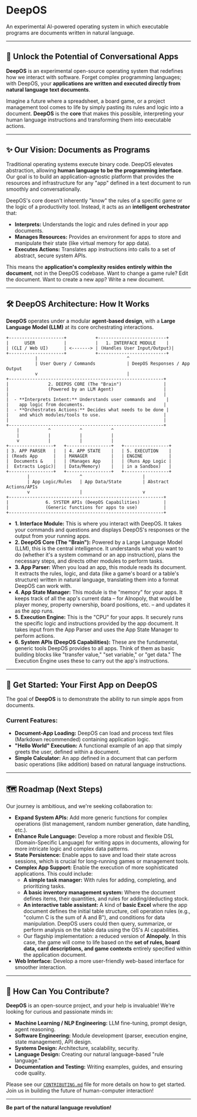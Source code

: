 # DeepOS
An experimental AI-powered operating system in which executable programs are documents written in natural language.

-----


## 🚀 Unlock the Potential of Conversational Apps

**DeepOS** is an experimental open-source operating system that redefines how we interact with software. Forget complex programming languages; with DeepOS, your **applications are written and executed directly from natural language text documents**.

Imagine a future where a spreadsheet, a board game, or a project management tool comes to life by simply pasting its rules and logic into a document. **DeepOS** is the **core** that makes this possible, interpreting your human language instructions and transforming them into executable actions.

-----

## ✨ Our Vision: Documents as Programs

Traditional operating systems execute binary code. DeepOS elevates abstraction, allowing **human language to be the programming interface**. Our goal is to build an application-agnostic platform that provides the resources and infrastructure for any "app" defined in a text document to run smoothly and conversationally.

DeepOS's core doesn't inherently "know" the rules of a specific game or the logic of a productivity tool. Instead, it acts as an **intelligent orchestrator** that:

  * **Interprets:** Understands the logic and rules defined in your app documents.
  * **Manages Resources:** Provides an environment for apps to store and manipulate their state (like virtual memory for app data).
  * **Executes Actions:** Translates app instructions into calls to a set of abstract, secure system APIs.

This means the **application's complexity resides entirely within the document**, not in the DeepOS codebase. Want to change a game rule? Edit the document. Want to create a new app? Write a new document.

-----

## 🛠️ DeepOS Architecture: How It Works

**DeepOS** operates under a modular **agent-based design**, with a **Large Language Model (LLM)** at its core orchestrating interactions.

```
+---------------------+           +--------------------------+
|      USER           |           |   1. INTERFACE MODULE    |
| (CLI / Web UI)      | <-------> | (Handles User Input/Output)|
+---------------------+           +--------------------------+
           |                                  ^
           | User Query / Commands            | DeepOS Responses / App Output
           v                                  |
+-----------------------------------------------------------+
|               2. DEEPOS CORE (The "Brain")                |
|               (Powered by an LLM Agent)                   |
|                                                           |
|  - **Interprets Intent:** Understands user commands and    |
|    app logic from documents.                              |
|  - **Orchestrates Actions:** Decides what needs to be done |
|    and which modules/tools to use.                        |
|                                                           |
+-----------------------------------------------------------+
    |           ^           ^           ^
    |           |           |           |
    v           |           |           |
+-----------------+   +-----------------+   +-----------------+
| 3. APP PARSER   |   | 4. APP STATE    |   | 5. EXECUTION    |
| (Reads App      |   | MANAGER         |   | ENGINE          |
|  Documents &    |   | (Manages App    |   | (Runs App Logic |
|  Extracts Logic)|   | Data/Memory)    |   | in a Sandbox)   |
+-----------------+   +-----------------+   +-----------------+
        |                   ^                       |
        | App Logic/Rules   | App Data/State        | Abstract Actions/APIs
        v                   |                       v
+-----------------------------------------------------------+
|              6. SYSTEM APIs (DeepOS Capabilities)         |
|              (Generic functions for apps to use)          |
+-----------------------------------------------------------+
```

  * **1. Interface Module:** This is where you interact with DeepOS. It takes your commands and questions and displays DeepOS's responses or the output from your running apps.
  * **2. DeepOS Core (The "Brain"):** Powered by a Large Language Model (LLM), this is the central intelligence. It understands what you want to do (whether it's a system command or an app instruction), plans the necessary steps, and directs other modules to perform tasks.
  * **3. App Parser:** When you load an app, this module reads its document. It extracts the rules, logic, and data (like a game's board or a table's structure) written in natural language, translating them into a format DeepOS can work with.
  * **4. App State Manager:** This module is the "memory" for your apps. It keeps track of all the app's current data – for AInopoly, that would be player money, property ownership, board positions, etc. – and updates it as the app runs.
  * **5. Execution Engine:** This is the "CPU" for your apps. It securely runs the specific logic and instructions provided by the app document. It takes input from the App Parser and uses the App State Manager to perform actions.
  * **6. System APIs (DeepOS Capabilities):** These are the fundamental, generic tools DeepOS provides to all apps. Think of them as basic building blocks like "transfer value," "set variable," or "get data." The Execution Engine uses these to carry out the app's instructions.

-----

## 🚀 Get Started: Your First App on DeepOS

The goal of **DeepOS** is to demonstrate the ability to run simple apps from documents.

### **Current Features:**

  * **Document-App Loading:** DeepOS can load and process text files (Markdown recommended) containing application logic.
  * **"Hello World" Execution:** A functional example of an app that simply greets the user, defined within a document.
  * **Simple Calculator:** An app defined in a document that can perform basic operations (like addition) based on natural language instructions.

-----

## 🗺️ Roadmap (Next Steps)

Our journey is ambitious, and we're seeking collaboration to:

  * **Expand System APIs:** Add more generic functions for complex operations (list management, random number generation, date handling, etc.).
  * **Enhance Rule Language:** Develop a more robust and flexible DSL (Domain-Specific Language) for writing apps in documents, allowing for more intricate logic and complex data patterns.
  * **State Persistence:** Enable apps to save and load their state across sessions, which is crucial for long-running games or management tools.
  * **Complex App Support:** Enable the execution of more sophisticated applications. This could include:
      * **A simple task manager:** With rules for adding, completing, and prioritizing tasks.
      * **A basic inventory management system:** Where the document defines items, their quantities, and rules for adding/deducting stock.
      * **An interactive table assistant:** A kind of **basic Excel** where the app document defines the initial table structure, cell operation rules (e.g., "column C is the sum of A and B"), and conditions for data manipulation. DeepOS users could then query, summarize, or perform analysis on the table data using the OS's AI capabilities.
      * Our flagship implementation: a reduced version of **AInopoly**. In this case, the game will come to life based on the **set of rules, board data, card descriptions, and game contexts** entirely specified within the application document.
  * **Web Interface:** Develop a more user-friendly web-based interface for smoother interaction.

-----

## 🤝 How Can You Contribute?

**DeepOS** is an open-source project, and your help is invaluable\! We're looking for curious and passionate minds in:

  * **Machine Learning / NLP Engineering:** LLM fine-tuning, prompt design, agent reasoning.
  * **Software Engineering:** Module development (parser, execution engine, state management), API design.
  * **Systems Design:** Architecture, scalability, security.
  * **Language Design:** Creating our natural language-based "rule language."
  * **Documentation and Testing:** Writing examples, guides, and ensuring code quality.

Please see our [`CONTRIBUTING.md`](https://www.google.com/search?q=CONTRIBUTING.md) file for more details on how to get started. Join us in building the future of human-computer interaction\!

-----

**Be part of the natural language revolution\!**
